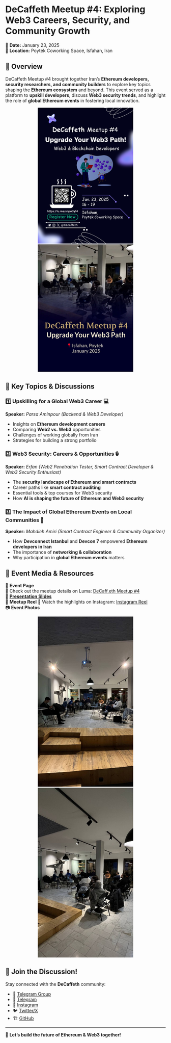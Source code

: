 # DeCaffeth Meetup #4: Exploring Web3 Careers, Security, and Community Growth  

📅 **Date:** January 23, 2025  
📍 **Location:** Poytek Coworking Space, Isfahan, Iran  

## 🎯 Overview  
DeCaffeth Meetup #4 brought together Iran’s **Ethereum developers, security researchers, and community builders** to explore key topics shaping the **Ethereum ecosystem** and beyond. This event served as a platform to **upskill developers**, discuss **Web3 security trends**, and highlight the role of **global Ethereum events** in fostering local innovation.  

<p align="center">
  <img src="https://github.com/DeCaffeth/DeCaffeth/blob/main/Meetup%234/meetup%234_poster.jpg" alt="Meetup Poster" width="300"/>
  <img src="https://github.com/DeCaffeth/DeCaffeth/blob/main/Meetup%234/meetup%234_cover.jpg" alt="Meetup Cover" width="300"/>
</p>

## 🔹 Key Topics & Discussions

### 1️⃣ Upskilling for a Global Web3 Career 💻
**Speaker:** *Parsa Aminpour (Backend & Web3 Developer)*
- Insights on **Ethereum development careers**
- Comparing **Web2 vs. Web3** opportunities
- Challenges of working globally from Iran 
- Strategies for building a strong portfolio

### 2️⃣ Web3 Security: Careers & Opportunities 🔒  
**Speaker:** *Erfan (Web2 Penetration Tester, Smart Contract Developer & Web3 Security Enthusiast)*  
- The **security landscape of Ethereum and smart contracts**  
- Career paths like **smart contract auditing**  
- Essential tools & top courses for Web3 security  
- How **AI is shaping the future of Ethereum and Web3 security**  

### 3️⃣ The Impact of Global Ethereum Events on Local Communities 🚀  
**Speaker:** *Mahdieh Amiri (Smart Contract Engineer & Community Organizer)*  
- How **Devconnect Istanbul** and **Devcon 7** empowered **Ethereum developers in Iran**  
- The importance of **networking & collaboration**
- Why participation in **global Ethereum events** matters


## 📸 Event Media & Resources  
📅 **Event Page**  
🔗 Check out the meetup details on Luma: [DeCaff.eth Meetup #4](https://lu.ma/snpw3yf4)  
📑 **[Presentation Slides](https://github.com/DeCaffeth/DeCaffeth/blob/main/Meetup%234/meetup%234_slides.pdf)**  
🎥 **Meetup Reel**
🔗 Watch the highlights on Instagram: [Instagram Reel](https://www.instagram.com/reel/DFQJFHSAYGj/?igsh=ZXl3MDk2bWM5Y3Zp)  
📷 **Event Photos**  
<p align="center">
  <img src="https://github.com/DeCaffeth/DeCaffeth/blob/main/Meetup%234/meetup%234_photo1.jpg" alt="Photo 1" width="300"/>
  <img src="https://github.com/DeCaffeth/DeCaffeth/blob/main/Meetup%234/meetup%234_photo2.jpg" alt="Photo 2" width="300"/>
</p>

## 💬 Join the Discussion!  
Stay connected with the **DeCaffeth** community:
- 💬 [Telegram Group](https://t.me/+ZLX3NJEAHZYyNjc0)  
- 📱 [Telegram](https://t.me/decaffeth)  
- 📱 [Instagram](https://www.instagram.com/decaffeth)  
- 🐦 [Twitter/X](https://x.com/decaffeth)  
- 🏗 [GitHub](https://github.com/decaffeth)  

---  
🚀 **Let’s build the future of Ethereum & Web3 together!**  
